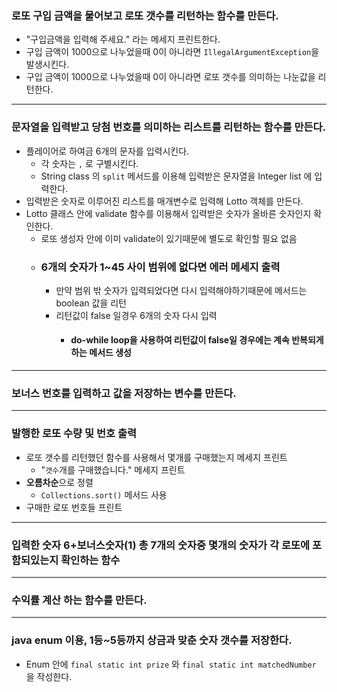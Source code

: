 ### 로또 구입 금액을 물어보고 로또 갯수를 리턴하는 함수를 만든다.
- "구입금액을 입력해 주세요." 라는 메세지 프린트한다.
- 구입 금액이 1000으로 나누었을때 0이 아니라면 `IllegalArgumentException`을 발생시킨다.
- 구입 금액이 1000으로 나누었을때 0이 아니라면 로또 갯수를 의미하는 나눈값을 리턴한다.
---
### 문자열을 입력받고 당첨 번호를 의미하는 리스트를 리턴하는 함수를 만든다.
- 플레이어로 하여금 6개의 문자를 입력시킨다. 
  - 각 숫자는 `,` 로 구별시킨다.
  - String class 의 `split` 메서드를 이용해 입력받은 문자열을 Integer list 에 입력한다.
- 입력받은 숫자로 이루어진 리스트를 매개변수로 입력해 Lotto 객체를 만든다.
- Lotto 클래스 안에 validate 함수를 이용해서 입력받은 숫자가 올바른 숫자인지 확인한다.
  - 로또 생성자 안에 이미 validate이 있기때문에 별도로 확인할 필요 없음
  - ### 6개의 숫자가 1~45 사이 범위에 없다면 에러 메세지 출력
    - 만약 범위 밖 숫자가 입력되었다면 다시 입력해야하기때문에 메서드는 boolean 값을 리턴 
    - 리턴값이 false 일경우 6개의 숫자 다시 입력 
      - #### do-while loop을 사용하여 리턴값이 false일 경우에는 계속 반복되게 하는 메서드 생성 
---
### 보너스 번호를 입력하고 값을 저장하는 변수를 만든다.

---
### 발행한 로또  수량 및 번호 출력
- 로또 갯수를 리턴했던 함수를 사용해서 몇개를 구매했는지 메세지 프린트
  - "`갯수`개를 구매했습니다." 메세지 프린트
- **오름차순**으로 정렬
  - `Collections.sort()` 메서드 사용
- 구매한 로또 번호들 프린트

---
### 입력한 숫자 6+보너스숫자(1) 총 7개의 숫자중 몇개의 숫자가 각 로또에 포함되있는지 확인하는 함수

---
### 수익률 계산 하는 함수를 만든다.

---
### java enum 이용, 1등~5등까지 상금과 맞춘 숫자 갯수를 저장한다.
- Enum 안에 `final static int prize` 와 `final static int matchedNumber` 을 작성한다.